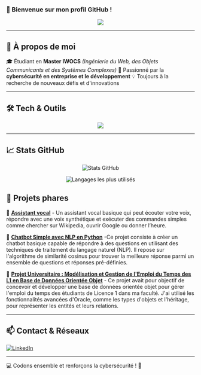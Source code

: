 ### 👋 Bienvenue sur mon profil GitHub !

<p align="center">
  <img src="https://readme-typing-svg.herokuapp.com?size=22&color=F70000&center=true&vCenter=true&lines=Je+suis+%C3%A9tudiant+en+Master+IWOCS;Passionn%C3%A9+par+la+cybers%C3%A9curit%C3%A9+et+le+d%C3%A9veloppement;Ing%C3%A9nierie+des+syst%C3%A8mes+complexes" />
</p>

---

## 🚀 À propos de moi

🎓 Étudiant en **Master IWOCS** *(Ingénierie du Web, des Objets Communicants et des Systèmes Complexes)*
📍 Passionné par la **cybersécurité en entreprise et le développement**
💡 Toujours à la recherche de nouveaux défis et d'innovations

---

## 🛠️ Tech & Outils

<p align="center">
  <img src="https://skillicons.dev/icons?i=html,css,js,ts,react,nextjs,nodejs,php,laravel,mysql,postgres,python,django,java,spring,git,github,arduino,raspberrypi,docker,kubernetes,linux,security" />
</p>

---

## 📈 Stats GitHub

<p align="center">
  <img src="https://github-readme-stats.vercel.app/api?username=amine-76&show_icons=true&theme=radical" alt="Stats GitHub" />
</p>


<p align="center">
  <img src="https://github-readme-stats.vercel.app/api/top-langs/?username=amine-76&layout=compact&theme=radical" alt="Langages les plus utilisés" />
</p>

## 🌟 Projets phares

🔹 [**Assistant vocal**]([https://github.com/amine-76/projet1](https://github.com/amine-76/Recognizer.git)) - Un assistant vocal basique qui peut écouter votre voix, répondre avec une voix synthétique et exécuter des commandes simples comme chercher sur Wikipedia, ouvrir Google ou donner l’heure.

🔹 [**Chatbot Simple avec NLP en Python**]([https://github.com/amine-76/projet2](https://github.com/amine-76/ChatBox.git)) -Ce projet consiste à créer un chatbot basique capable de répondre à des questions en utilisant des techniques de traitement du langage naturel (NLP). Il repose sur l'algorithme de similarité cosinus pour trouver la meilleure réponse parmi un ensemble de questions et réponses pré-définies.

🔹 [**Projet Universitaire : Modélisation et Gestion de l'Emploi du Temps des L1 en Base de Données Orientée Objet**]([https://github.com/tonPseudoGitHub/projet3](https://github.com/amine-76/Universite-edt.git)) - Ce projet avait pour objectif de concevoir et développer une base de données orientée objet pour gérer l'emploi du temps des étudiants de Licence 1 dans ma faculté. J'ai utilisé les fonctionnalités avancées d'Oracle, comme les types d'objets et l'héritage, pour représenter les entités et leurs relations.

---

## 📫 Contact & Réseaux

[![LinkedIn](https://img.shields.io/badge/LinkedIn-0A66C2?style=for-the-badge&logo=linkedin&logoColor=white)](https://www.linkedin.com/in/amine-cheikh9776/)

---

💻 Codons ensemble et renforçons la cybersécurité ! 🚀

